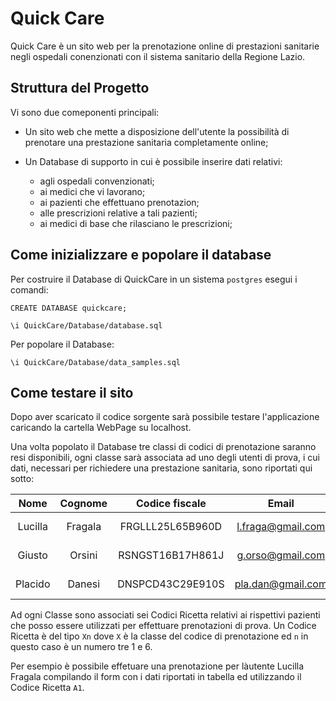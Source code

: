 # Quick Care

Quick Care è un sito web per la prenotazione online di prestazioni sanitarie negli ospedali conenzionati con il sistema sanitario della Regione Lazio.

## Struttura del Progetto

Vi sono due comeponenti principali:

- Un sito web che mette a disposizione dell'utente la possibilità di prenotare una prestazione sanitaria  completamente online;  
- Un Database di supporto in cui è possibile inserire dati relativi:

    * agli ospedali convenzionati; 
    * ai medici che vi lavorano; 
    * ai pazienti che effettuano prenotazion;
    * alle prescrizioni relative a tali pazienti; 
    * ai medici di base che rilasciano le prescrizioni; 

  

## Come inizializzare e popolare il database
Per costruire il Database di QuickCare in un sistema ``postgres`` esegui i comandi:

```
CREATE DATABASE quickcare;

\i QuickCare/Database/database.sql
```

Per popolare il Database:

```
\i QuickCare/Database/data_samples.sql
```
## Come testare il sito
Dopo aver scaricato il codice sorgente sarà possibile testare l'applicazione caricando la cartella WebPage su localhost.

Una volta popolato il Database tre classi di codici di prenotazione saranno resi disponibili, ogni classe sarà associata ad uno degli utenti di prova, i cui dati, necessari per richiedere una prestazione sanitaria, sono riportati qui sotto:


| Nome          | Cognome       | Codice fiscale   | Email             | Telefono      | Classe   |
|:-------------:|:-------------:|:----------------:|:-----------------:|:-------------:|:--------:|
| Lucilla       | Fragala       | FRGLLL25L65B960D | l.fraga@gmail.com | 555-72345     |    A     |
| Giusto        | Orsini        | RSNGST16B17H861J | g.orso@gmail.com  | 555-32163     |    B     |
| Placido       | Danesi        | DNSPCD43C29E910S | pla.dan@gmail.com | 555-93526     |    C     |

Ad ogni Classe sono associati sei Codici Ricetta relativi ai rispettivi pazienti che posso essere utilizzati per effettuare prenotazioni di prova. Un Codice Ricetta è del tipo ``Xn`` dove ``X`` è la classe del codice di prenotazione ed ``n`` in questo caso è un numero tre 1 e 6.

Per esempio è possibile effetuare una prenotazione per làutente Lucilla Fragala compilando il form con i dati riportati in tabella ed utilizzando il Codice Ricetta ``A1``.


